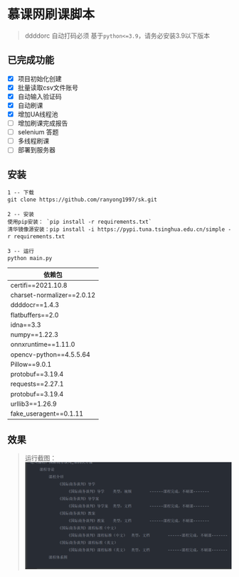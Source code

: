 # 慕课网刷课脚本

> ddddorc 自动打码必须 基于`python<=3.9`，请务必安装3.9以下版本

## 已完成功能

- [x] 项目初始化创建
- [x] 批量读取csv文件账号
- [x] 自动输入验证码
- [x] 自动刷课
- [x] 增加UA线程池
- [ ] 增加刷课完成报告
- [ ] selenium 答题
- [ ] 多线程刷课
- [ ] 部署到服务器

## 安装

```git
1 -- 下载
git clone https://github.com/ranyong1997/sk.git

2 -- 安装
使用pip安装： `pip install -r requirements.txt`
清华镜像源安装：pip install -i https://pypi.tuna.tsinghua.edu.cn/simple -r requirements.txt

3 -- 运行
python main.py
```

| 依赖包                      |
|----------------------------| 
| certifi==2021.10.8         | 
| charset-normalizer==2.0.12 | 
| ddddocr==1.4.3             | 
| flatbuffers==2.0           | 
| idna==3.3                  | 
| numpy==1.22.3              | 
| onnxruntime==1.11.0        | 
| opencv-python==4.5.5.64    | 
| Pillow==9.0.1              | 
| protobuf==3.19.4           | 
| requests==2.27.1           | 
| protobuf==3.19.4           | 
| urllib3==1.26.9            | 
| fake_useragent==0.1.11     | 

## 效果
> 运行截图：
![1](./image/1.png)
